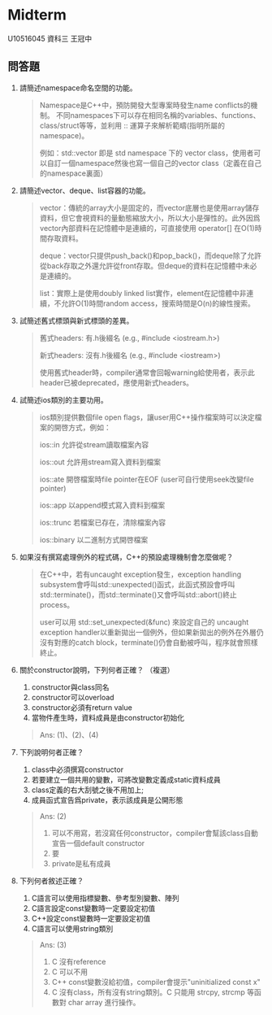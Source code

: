 # Midterm
U10516045 資科三 王冠中

## 問答題
1. 請簡述namespace命名空間的功能。
   > Namespace是C++中，預防開發大型專案時發生name conflicts的機制。
   > 不同namespaces下可以存在相同名稱的variables、functions、class/struct等等，並利用 :: 運算子來解析範疇(指明所屬的namespace)。
   >
   > 例如：std::vector 即是 std namespace 下的 vector class，使用者可以自訂一個namespace然後也寫一個自己的vector class（定義在自己的namespace裏面）
   
2. 請簡述vector、deque、list容器的功能。
   > vector：傳統的array大小是固定的，而vector底層也是使用array儲存資料，但它會視資料的量動態縮放大小，所以大小是彈性的。此外因爲vector內部資料在記憶體中是連續的，可直接使用 operator[] 在O(1)時間存取資料。
   >
   > deque：vector只提供push_back()和pop_back()，而deque除了允許從back存取之外還允許從front存取。但deque的資料在記憶體中未必是連續的。
   >
   > list：實際上是使用doubly linked list實作，element在記憶體中非連續，不允許O(1)時間random access，搜索時間是O(n)的線性搜索。
   
3. 試簡述舊式標頭與新式標頭的差異。
   > 舊式headers: 有.h後綴名 (e.g., #include \<iostream.h\>)
   >
   > 新式headers: 沒有.h後綴名 (e.g., #include \<iostream\>)
   >
   > 使用舊式header時，compiler通常會回報warning給使用者，表示此header已被deprecated，應使用新式headers。
   
4. 試簡述ios類別的主要功用。
   > ios類別提供數個file open flags，讓user用C++操作檔案時可以決定檔案的開啓方式，例如：
   >
   > ios::in    允許從stream讀取檔案內容
   >
   > ios::out   允許用stream寫入資料到檔案
   >
   > ios::ate   開啓檔案時file pointer在EOF (user可自行使用seek改變file pointer)
   >
   > ios::app   以append模式寫入資料到檔案
   >
   > ios::trunc 若檔案已存在，清除檔案內容
   >
   > ios::binary 以二進制方式開啓檔案
   
5. 如果沒有撰寫處理例外的程式碼，C++的預設處理機制會怎麼做呢？
   > 在C++中，若有uncaught exception發生，exception handling subsystem會呼叫std::unexpected()函式，此函式預設會呼叫std::terminate()，而std::terminate()又會呼叫std::abort()終止process。
   > 
   > user可以用 std::set_unexpected(&func) 來設定自己的 uncaught exception handler以重新拋出一個例外，但如果新拋出的例外在外層仍沒有對應的catch block，terminate()仍會自動被呼叫，程序就會照樣終止。
   
6. 關於constructor說明，下列何者正確？ （複選）
   1. constructor與class同名
   2. constructor可以overload
   3. constructor必須有return value
   4. 當物件產生時，資料成員是由constructor初始化
   > Ans: (1)、(2)、(4)
   
7. 下列說明何者正確？
   1. class中必須撰寫constructor
   2. 若要建立一個共用的變數，可將改變數定義成static資料成員
   3. class定義的右大刮號之後不用加上;
   4. 成員函式宣告爲private，表示該成員是公開形態
   > Ans: (2)
   > 
   > 1. 可以不用寫，若沒寫任何constructor，compiler會幫該class自動宣告一個default constructor
   > 3. 要
   > 4. private是私有成員
   
8. 下列何者敘述正確？
   1. C語言可以使用指標變數、參考型別變數、陣列
   2. C語言設定const變數時一定要設定初值
   3. C++設定const變數時一定要設定初值
   4. C語言可以使用string類別
   > Ans: (3)
   > 
   > 1. C 沒有reference
   > 2. C 可以不用
   > 3. C++ const變數沒給初值，compiler會提示"uninitialized const x"
   > 4. C 沒有class，所有沒有string類別。C 只能用 strcpy, strcmp 等函數對 char array 進行操作。

